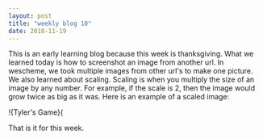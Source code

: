 ```yaml
---
layout: post
title: "weekly blog 10"
date: 2018-11-19
---
```


This is an early learning blog because this week is thanksgiving. What we learned today is how to screenshot an image from another url. In wescheme, we took multiple images from other url's to make one picture. We also learned about scaling. Scaling is when you multiply the size of an image by any number. For example, if the scale is 2, then the image would grow twice as big as it was. Here is an example of a scaled image:

!{Tyler's Game}(

That is it for this week.
